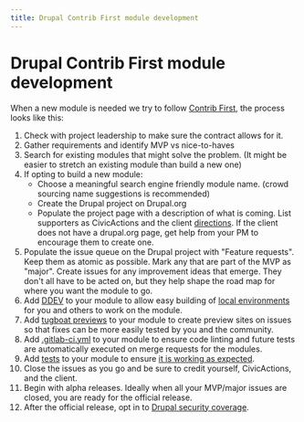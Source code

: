 ```yaml
---
title: Drupal Contrib First module development
---
```


# Drupal Contrib First module development

When a new module is needed we try to follow [Contrib First](../../../common-practices-tools/contribution/contrib-first.md), the process looks like this:

1. Check with project leadership to make sure the contract allows for it.
1. Gather requirements and identify MVP vs nice-to-haves
1. Search for existing modules that might solve the problem. (It might be easier to stretch an existing module than build a new one)
1. If opting to build a new module:
    - Choose a meaningful search engine friendly module name. (crowd sourcing name suggestions is recommended)
    - Create the Drupal project on Drupal.org
    - Populate the project page with a description of what is coming. List supporters as CivicActions and the client [directions](./drupal-for-drupal-engineers.md#contribution-to-drupalorg-modules-and-themes). If the client does not have a drupal.org page, get help from your PM to encourage them to create one.
1. Populate the issue queue on the Drupal project with "Feature requests". Keep them as atomic as possible. Mark any that are part of the MVP as "major". Create issues for any improvement ideas that emerge. They don't all have to be acted on, but they help shape the road map for where you want the module to go.
1. Add [DDEV](https://github.com/ddev/ddev-drupal-contrib) to your module to allow easy building of [local environments](./drupal-for-drupal-engineers.md#local-development) for you and others to work on the module.
1. Add [tugboat previews](https://www.drupal.org/docs/develop/git/using-git-to-contribute-to-drupal/using-tugboat-previews-on-drupal-core-and-contrib-merge-requests) to your module to create preview sites on issues so that fixes can be more easily tested by you and the community.
1. Add [.gitlab-ci.yml](https://www.drupal.org/docs/develop/git/using-gitlab-to-contribute-to-drupal/gitlab-ci) to your module to ensure code linting and future tests are automatically executed on merge requests for the modules.
1. Add [tests](https://www.drupal.org/docs/develop/creating-modules/basic-module-building-tutorial-lorem-ipsum-generator/testing-a-drupal-module) to your module to ensure [it is working as expected](./drupal-for-drupal-engineers.md#testing).
1. Close the issues as you go and be sure to credit yourself, CivicActions, and the client.
1. Begin with alpha releases. Ideally when all your MVP/major issues are closed, you are ready for the official release.
1. After the official release, opt in to [Drupal security coverage](https://www.drupal.org/drupal-security-team/security-advisory-process-and-permissions-policy).
